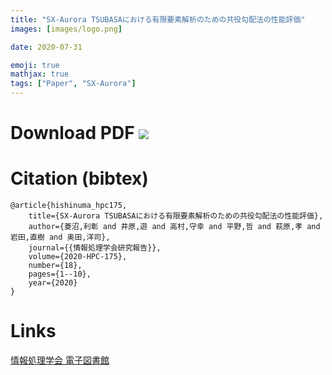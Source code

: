 ```yaml
---
title: "SX-Aurora TSUBASAにおける有限要素解析のための共役勾配法の性能評価"
images: [images/logo.png]

date: 2020-07-31

emoji: true
mathjax: true
tags: ["Paper", "SX-Aurora"]
---
```


# Download PDF [![](https://storage.googleapis.com/numa_blog/etc/icon_pdf.png)][1] 

[1]: https://storage.googleapis.com/numa_blog/publications/HPC-175.pdf

# Citation (bibtex)

```
@article{hishinuma_hpc175,
	title={SX-Aurora TSUBASAにおける有限要素解析のための共役勾配法の性能評価},
	author={菱沼,利彰 and 井原,遊 and 高村,守幸 and 平野,哲 and 萩原,孝 and 岩田,直樹 and 奥田,洋司},
	journal={{情報処理学会研究報告}},
	volume={2020-HPC-175},
	number={18},
	pages={1--10},
	year={2020}
}
```

# Links

[情報処理学会 電子図書館](https://ipsj.ixsq.nii.ac.jp/ej/?action=pages_view_main&active_action=repository_view_main_item_detail&item_id=206324&item_no=1&page_id=13&block_id=8)
